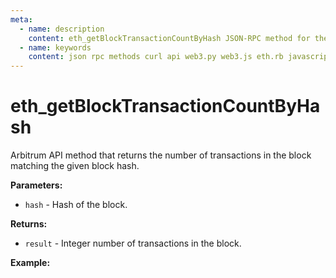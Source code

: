 ```yaml
---
meta:
  - name: description
    content: eth_getBlockTransactionCountByHash JSON-RPC method for the Arbitrum API available with examples in web3.js, web3.py, eth.rb, and cURL.
  - name: keywords
    content: json rpc methods curl api web3.py web3.js eth.rb javascript python ruby Arbitrum 
---
```


# eth_getBlockTransactionCountByHash

Arbitrum API method that returns the number of transactions in the block matching the given block hash.  

**Parameters:**  

* `hash` - Hash of the block.

**Returns:** 

* `result` - Integer number of transactions in the block.

**Example:**

<CodeSwitcher :languages="{js:'web3.js', py:'web3.py', rb:'eth.rb', cr:'cURL'}">
<template v-slot:js>

``` js
const Web3 = require("web3");
const node_url = "CHAINSTACK_NODE_URL";
const web3 = new Web3(node_url);
web3.eth.getBlockTransactionCount("0x5b8ce2a62d7d5deeef14d37fbae5a6ed452b8d8364dd1cd34d25490f2ffce56e", (err, block) => {
  console.log(block)
})
```

</template>
<template v-slot:py>

``` py
from web3 import Web3  
node_url = "CHAINSTACK_NODE_URL" 
web3 = Web3(Web3.HTTPProvider(node_url)) 
print(web3.eth.get_block_transaction_count("0x5b8ce2a62d7d5deeef14d37fbae5a6ed452b8d8364dd1cd34d25490f2ffce56e"))
```

</template>
<template v-slot:rb>

``` rb
require "eth"
client = Eth::Client.create "CHAINSTACK_NODE_URL"
response = client.eth_get_block_transaction_count_by_hash("0x5b8ce2a62d7d5deeef14d37fbae5a6ed452b8d8364dd1cd34d25490f2ffce56e")
puts response["result"].to_i(16)
```

</template>
<template v-slot:cr>

``` sh
curl -X POST "CHAINSTACK_NODE_URL" \
  -H "Content-Type: application/json" \
  --data '{"method":"eth_getBlockTransactionCountByHash","params":["0x5b8ce2a62d7d5deeef14d37fbae5a6ed452b8d8364dd1cd34d25490f2ffce56e"],"id":1,"jsonrpc":"2.0"}'
```

</template>
</CodeSwitcher>